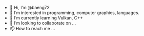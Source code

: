 - 👋 Hi, I’m @baeng72
- 👀 I’m interested in programming, computer graphics, languages.
- 🌱 I’m currently learning Vulkan, C++
- 💞️ I’m looking to collaborate on ...
- 📫 How to reach me ...

<!---
baeng72/baeng72 is a ✨ special ✨ repository because its `README.md` (this file) appears on your GitHub profile.
You can click the Preview link to take a look at your changes.
--->
